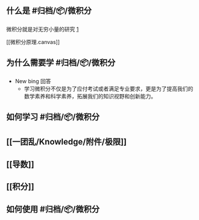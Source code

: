 ## 什么是 #归档/📦/微积分

微积分就是对无穷小量的研究 [1](https://bing.com/search?q=%E5%BE%AE%E7%A7%AF%E5%88%86%E7%9A%84%E5%AE%9A%E4%B9%89%E5%92%8C%E6%84%8F%E4%B9%89)

[[微积分原理.canvas]]

## 为什么需要学 #归档/📦/微积分

- New bing 回答
	- 学习微积分不仅是为了应付考试或者满足专业要求，更是为了提高我们的数学素养和科学素养，拓展我们的知识视野和创新能力。

## 如何学习 #归档/📦/微积分

## [[一团乱/Knowledge/附件/极限]]

## [[导数]]

## [[积分]]

## 如何使用 #归档/📦/微积分
